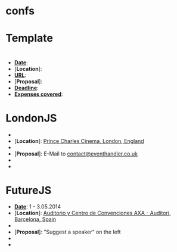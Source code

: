 confs
=====
 
# Template
# 
 * [**Date**]: 
 * [**Location**]: 
 * [**URL**]: 
 * [**Proposal**]: 
 * [**Deadline**]: 
 * [**Expenses covered**]: 


# LondonJS
 *  [**Date**]: 13.02.2014
 *  [**Location**]: [Prince Charles Cinema, London, England](http://www.princecharlescinema.com)
 *  [**URL**]: http://www.londonjsconf.com
 *  [**Proposal**]: E-Mail to contact@eventhandler.co.uk
 *  [**Deadline**]: n/a
 *  [**Expenses covered**]: n/a


# FutureJS
 * [**Date**]: 1 - 3.05.2014
 * [**Location**]: [Auditorio y Centro de Convenciones AXA - Auditori, Barcelona, Spain](https://plus.google.com/111070849624290166640/about)
 * [**URL**]: http://futurejs.org
 * [**Proposal**]: "Suggest a speaker" on the left
 * [**Deadline**]: n/a
 * [**Expenses covered**]: n/a

